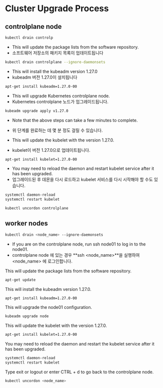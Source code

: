 # Cluster Upgrade Process

## controlplane node

```bash
kubectl drain controlp
```

* This will update the package lists from the software repository.
* 소프트웨어 저장소의 패키지 목록이 업데이트됩니다

```bash
kubectl drain controlplane --ignore-daemonsets
```

* This will install the kubeadm version 1.27.0
* kubeadm 버전 1.27.0이 설치됩니다

```bash
apt-get install kubeadm=1.27.0-00
```

* This will upgrade Kubernetes controlplane node.
* Kubernetes controlplane 노드가 업그레이드됩니다.

```bash
kubeadm upgrade apply v1.27.0
```

* Note that the above steps can take a few minutes to complete.
* 위 단계를 완료하는 데 몇 분 정도 걸릴 수 있습니다.

* This will update the kubelet with the version 1.27.0.
* kubelet이 버전 1.27.0으로 업데이트됩니다.

```bash
apt-get install kubelet=1.27.0-00 
```

* You may need to reload the daemon and restart kubelet service after it has been upgraded.
* 업그레이드된 후 데몬을 다시 로드하고 kubelet 서비스를 다시 시작해야 할 수도 있습니다.

```bash
systemctl daemon-reload
systemctl restart kubelet
```

```bash
kubectl uncordon controlplane
```

## worker nodes

```bash
kubectl drain <node_name> --ignore-daemonsets
```

* If you are on the controlplane node, run ssh node01 to log in to the node01.
* controlplane node 에 있는 경우 **ssh <node_name>**을 실행하여 <node_name> 에 로그인합니다.

This will update the package lists from the software repository.

```bash
apt-get update
```

This will install the kubeadm version 1.27.0.

```bash
apt-get install kubeadm=1.27.0-00
```

This will upgrade the node01 configuration.

```bash
kubeadm upgrade node
```

This will update the kubelet with the version 1.27.0.

```bash
apt-get install kubelet=1.27.0-00 
```

You may need to reload the daemon and restart the kubelet service after it has been upgraded.

```bash
systemctl daemon-reload
systemctl restart kubelet
```

Type exit or logout or enter CTRL + d to go back to the controlplane node.

```bash
kubectl uncordon <node_name>
```